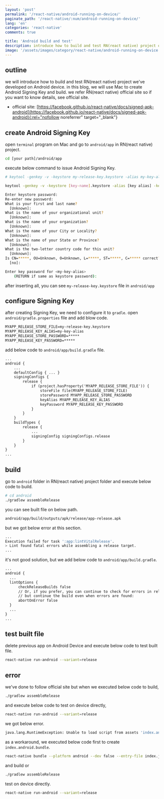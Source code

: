 ```yaml
---
layout: 'post'
permalink: '/react-native/android-running-on-device/'
paginate_path: '/react-native/:num/android-running-on-device/'
lang: 'en'
categories: 'react-native'
comments: true

title: 'Android build and test'
description: introduce how to build and test RN(react native) project on Android device.
image: '/assets/images/category/react-native/android-running-on-device.jpg'
---
```



## outline
we will introduce how to build and test RN(react native) project  we've developed on Android device. in this blog, we will use Mac to create Android Signing Key and build. we refer RN(react native) official site so if you want to know details, see official site.

- official site: [https://facebook.github.io/react-native/docs/signed-apk-android](https://facebook.github.io/react-native/docs/signed-apk-android){:rel="nofollow noreferrer" target="_blank"}

## create Android Signing Key
open ```terminal``` program on Mac and go to ```android/app``` in RN(react native) project.

```bash
cd [your path]/android/app
```

execute below command to issue Android Signing Key.

```bash
# keytool -genkey -v -keystore my-release-key.keystore -alias my-key-alias -keyalg RSA -keysize 2048 -validity 10000

keytool -genkey -v -keystore [key-name].keystore -alias [key alias] -keyalg RSA -keysize 2048 -validity 10000

Enter keystore password:
Re-enter new password:
What is your first and last name?
  [Unknown]:
What is the name of your organizational unit?
  [Unknown]:
What is the name of your organization?
  [Unknown]:
What is the name of your City or Locality?
  [Unknown]:
What is the name of your State or Province?
  [Unknown]:
What is the two-letter country code for this unit?
  [Unknown]:
Is CN=*****, OU=Unknown, O=Unknown, L=*****, ST=*****, C=***** correct?
  [no]:

Enter key password for <my-key-alias>
    (RETURN if same as keystore password):
```

after inserting all, you can see ```my-release-key.keystore``` file in ```android/app```

## configure Signing Key
after creating Signing Key, we need to configure it to ```gradle```. open ```android/gradle.properties``` file and add blow code.

```xml
MYAPP_RELEASE_STORE_FILE=my-release-key.keystore
MYAPP_RELEASE_KEY_ALIAS=my-key-alias
MYAPP_RELEASE_STORE_PASSWORD=*****
MYAPP_RELEASE_KEY_PASSWORD=*****
```

add below code to ```android/app/build.gradle``` file.

```xml
...
android {
    ...
    defaultConfig { ... }
    signingConfigs {
        release {
            if (project.hasProperty('MYAPP_RELEASE_STORE_FILE')) {
                storeFile file(MYAPP_RELEASE_STORE_FILE)
                storePassword MYAPP_RELEASE_STORE_PASSWORD
                keyAlias MYAPP_RELEASE_KEY_ALIAS
                keyPassword MYAPP_RELEASE_KEY_PASSWORD
            }
        }
    }
    buildTypes {
        release {
            ...
            signingConfig signingConfigs.release
        }
    }
}
...
```

## build
go to ```android``` folder in RN(react native) project folder and execute below code to build.

```bash
# cd android
./gradlew assembleRelease
```

you can see built file on below path.

```bash
android/app/build/outputs/apk/release/app-release.apk
```

but we got below error at this section.

```bash
...
Execution failed for task ':app:lintVitalRelease'.
> Lint found fatal errors while assembling a release target.
...
```

it's not good solution, but we add below code to ```android/app/build.gradle```.

```xml
...
android {
  ...
  lintOptions {
      checkReleaseBuilds false
      // Or, if you prefer, you can continue to check for errors in release builds,
      // but continue the build even when errors are found:
      abortOnError false
  }
  ...
}
...
```


## test built file
delete previous app on Android Device and execute below code to test built file.

```bash
react-native run-android --variant=release
```

## error
we've done to follow official site but when we executed below code to build,

```bash
./gradlew assembleRelease
```

and execute below code to test on device directly,

```bash
react-native run-android --variant=release
```

we got below error.

```bash
java.lang.RuntimeException: Unable to load script from assets 'index.android.bundle'. Make sure your bundle is packaged correctly or you're running a packager server.
```

as a workaround, we executed below code first to create ```index.android.bundle```.

```bash
react-native bundle --platform android --dev false --entry-file index.js --bundle-output android/app/src/main/assets/index.android.bundle
```

and build or

```bash
./gradlew assembleRelease
```

test on device directly.

```bash
react-native run-android --variant=release
```